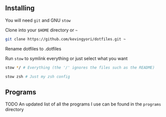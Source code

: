## Installing

You will need `git` and GNU `stow`

Clone into your `$HOME` directory or `~`

```bash
git clone https://github.com/kevingyori/dotfiles.git ~
```
Rename dotfiles to .dotfiles

Run `stow` to symlink everything or just select what you want

```bash
stow */ # Everything (the '/' ignores the files such as the README)
```

```bash
stow zsh # Just my zsh config
```

## Programs
TODO
An updated list of all the programs I use can be found in the `programs` directory
